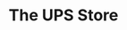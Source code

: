 ---
title: "The UPS Store"
url: /henderson/the-ups-store-north-green-valley-parkway-2/
shop: copyshop
---